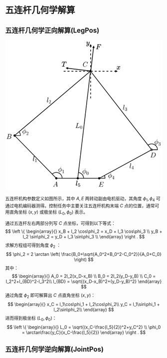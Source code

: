 # 五连杆几何学解算

## 五连杆几何学正向解算(LegPos)
![五连杆模型图](./.pic/五连杆模型图-VMC.png)

五连杆机构参数定义如图所示，其中 $A,E$ 两转动副由电机驱动，其角度 $\phi_1,\phi_4$ 可通过电机编码器测得。控制任务中主要关注五连杆机构末端 $C$ 点的位置，通常可用直角坐标 $(x,y)$ 或极坐标 $(L_0,\phi_0)$ 表示。

通过五连杆左右两部分列写 $C$ 点坐标，可得到以下等式：
$$
\left \{
    \begin{array}{}
        x_B + l_2 \cos\phi_2 = x_D + l_3 \cos\phi_3 \\
        y_B + l_2 \sin\phi_2 = y_D + l_3 \sin\phi_3 \\
    \end{array}
\right .
$$
求解方程组可得到角度 $\phi_2$ ：
$$
\phi_2 = 
2 \arctan
    \left(
        \frac{B_0+\sqrt{A_0^2+B_0^2-C_0^2}}{A_0+C_0}
    \right)
$$
其中：
$$
\begin{array}{}
    A_0 = 2l_2(x_D-x_B) \\
    B_0 = 2l_2(y_D-y_B) \\
    C_0 = l_2^2+l_{BD}^2-l_3^2\\
    l_{BD} = \sqrt{(x_D-x_B)^2+(y_D-y_B)^2}
\end{array}
$$
通过角度 $\phi_2$ 即可解算出 $C$ 点直角坐标 $(x,y)$：
$$
\begin{array}{}
    x_C = l_1\cos\phi_1 + l_2\cos\phi_2\\
    y_C = l_1\sin\phi_1 + l_2\sin\phi_2\\
\end{array}
$$
进而得到极坐标 $(L_0,\phi_0)$：
$$
\left \{
    \begin{array}{}
        L_0 = \sqrt{(x_C-\frac{l_5}{2})^2+y_C^2} \\
        \phi_0 = \arctan\frac{y_C}{x_C-\frac{l_5}{2}}
    \end{array}
\right .
$$


## 五连杆几何学逆向解算(JointPos)
### 